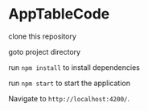 # AppTableCode
clone this repository

goto project directory

run ``npm install`` to install dependencies

run ``npm start`` to start the application

Navigate to `http://localhost:4200/`.
